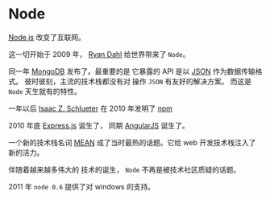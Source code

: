 # Node

[Node.js](https://nodejs.org/en/) 改变了互联网。

这一切开始于 2009 年， [Ryan Dahl](https://en.wikipedia.org/wiki/Ryan_Dahl#Node.js) 给世界带来了 `Node`。

同一年 [MongoDB](https://en.wikipedia.org/wiki/MongoDB#History) 发布了。最重要的是 它暴露的 API 是以 [JSON](https://www.json.org/json-en.html) 作为数据传输格式。 彼时彼刻，主流的技术栈都没有对 操作 `JSON` 有友好的解决方案。 而这是 `Node` 天生就有的特性。

一年以后 [Isaac Z. Schlueter](https://izs.me/resume.html) 在 2010 年发明了 [npm](https://www.npmjs.com/)

2010 年底 [Express.js](https://en.wikipedia.org/wiki/Express.js) 诞生了， 同期 [AngularJS](https://en.wikipedia.org/wiki/AngularJS) 诞生了。

一个新的技术栈名词 [MEAN](<https://en.wikipedia.org/wiki/MEAN_(solution_stack)>) 成了当时最热的话题。它给 web 开发技术栈注入了新的活力。

伴随着越来越多伟大的 技术的诞生， `Node` 不再是被技术社区质疑的话题。

2011 年 `node 0.6` 提供了对 windows 的支持。
